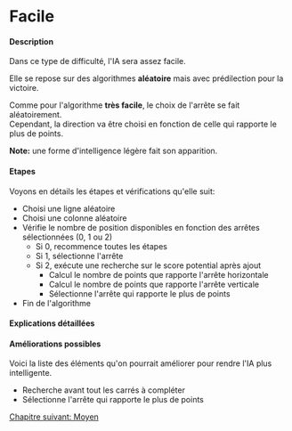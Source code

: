 # Facile

#### Description

Dans ce type de difficulté, l'IA sera assez facile.

Elle se repose sur des algorithmes **aléatoire** mais avec prédilection pour la victoire.

Comme pour l'algorithme **très facile**, le choix de l'arrête se fait aléatoirement.  
Cependant, la direction va être choisi en fonction de celle qui rapporte le plus de points.

**Note:** une forme d'intelligence légère fait son apparition.

#### Etapes

Voyons en détails les étapes et vérifications qu'elle suit:

- Choisi une ligne aléatoire
- Choisi une colonne aléatoire
- Vérifie le nombre de position disponibles en fonction des arrêtes sélectionnées (0, 1 ou 2)
   - Si 0, recommence toutes les étapes
   - Si 1, sélectionne l'arrête
   - Si 2, exécute une recherche sur le score potential après ajout
      - Calcul le nombre de points que rapporte l'arrête horizontale
      - Calcul le nombre de points que rapporte l'arrête verticale
      - Sélectionne l'arrête qui rapporte le plus de points
- Fin de l'algorithme

#### Explications détaillées

#### Améliorations possibles

Voici la liste des éléments qu'on pourrait améliorer pour rendre l'IA plus intelligente.

- Recherche avant tout les carrés à compléter
- Sélectionne l'arrête qui rapporte le plus de points

<a href="{{ site.baseUrl }}config/medium/" class="btn btn-green">Chapitre suivant: Moyen</a>
